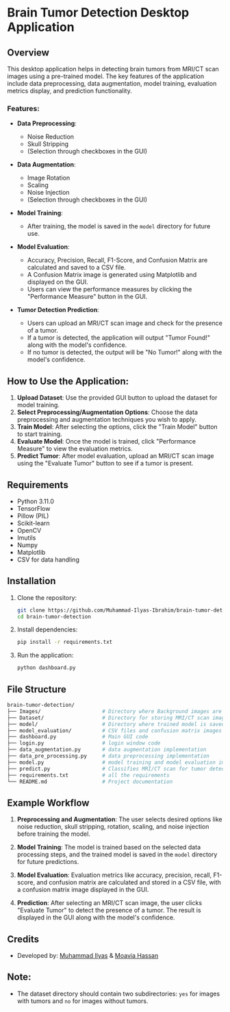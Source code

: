 # Brain Tumor Detection Desktop Application

## Overview

This desktop application helps in detecting brain tumors from MRI/CT scan images using a pre-trained model. The key features of the application include data preprocessing, data augmentation, model training, evaluation metrics display, and prediction functionality.

### Features:

- **Data Preprocessing**:
  - Noise Reduction
  - Skull Stripping
  - (Selection through checkboxes in the GUI)

- **Data Augmentation**:
  - Image Rotation
  - Scaling
  - Noise Injection
  - (Selection through checkboxes in the GUI)

- **Model Training**:
  - After training, the model is saved in the `model` directory for future use.
  
- **Model Evaluation**:
  - Accuracy, Precision, Recall, F1-Score, and Confusion Matrix are calculated and saved to a CSV file.
  - A Confusion Matrix image is generated using Matplotlib and displayed on the GUI.
  - Users can view the performance measures by clicking the "Performance Measure" button in the GUI.

- **Tumor Detection Prediction**:
  - Users can upload an MRI/CT scan image and check for the presence of a tumor.
  - If a tumor is detected, the application will output "Tumor Found!" along with the model's confidence.
  - If no tumor is detected, the output will be "No Tumor!" along with the model's confidence.

## How to Use the Application:

1. **Upload Dataset**: Use the provided GUI button to upload the dataset for model training.
2. **Select Preprocessing/Augmentation Options**: Choose the data preprocessing and augmentation techniques you wish to apply.
3. **Train Model**: After selecting the options, click the "Train Model" button to start training.
4. **Evaluate Model**: Once the model is trained, click "Performance Measure" to view the evaluation metrics.
5. **Predict Tumor**: After model evaluation, upload an MRI/CT scan image using the "Evaluate Tumor" button to see if a tumor is present.

## Requirements

- Python 3.11.0
- TensorFlow
- Pillow (PIL)
- Scikit-learn
- OpenCV
- Imutils
- Numpy
- Matplotlib
- CSV for data handling

## Installation

1. Clone the repository:
    ```bash
    git clone https://github.com/Muhammad-Ilyas-Ibrahim/brain-tumor-detection.git
    cd brain-tumor-detection
    ```

2. Install dependencies:
    ```bash
    pip install -r requirements.txt
    ```

3. Run the application:
    ```bash
    python dashboard.py
    ```

## File Structure

```bash
brain-tumor-detection/
├── Images/                    # Directory where Background images are saved for GUI
├── Dataset/                   # Directory for storing MRI/CT scan images dataset
├── model/                     # Directory where trained model is saved
├── model_evaluation/          # CSV files and confusion matrix images
├── dashboard.py               # Main GUI code
├── login.py                   # login window code 
├── data_augmentation.py       # data augmentation implementation
├── data_pre_processing.py     # data preprocessing implementation
├── model.py                   # model training and model evaluation implementation
├── predict.py                 # Classifies MRI/CT scan for tumor detection
├── requirements.txt           # all the requirements
└── README.md                  # Project documentation
```

## Example Workflow

1. **Preprocessing and Augmentation**: The user selects desired options like noise reduction, skull stripping, rotation, scaling, and noise injection before training the model.
   
2. **Model Training**: The model is trained based on the selected data processing steps, and the trained model is saved in the `model` directory for future predictions.

3. **Model Evaluation**: Evaluation metrics like accuracy, precision, recall, F1-score, and confusion matrix are calculated and stored in a CSV file, with a confusion matrix image displayed in the GUI.

4. **Prediction**: After selecting an MRI/CT scan image, the user clicks "Evaluate Tumor" to detect the presence of a tumor. The result is displayed in the GUI along with the model's confidence.

## Credits

- Developed by: [Muhammad Ilyas](https://github.com/Muhammad-Ilyas-Ibrahim/) & [Moavia Hassan](https://github.com/Moavia-Hassan)

## Note:
- The dataset directory should contain two subdirectories: `yes` for images with tumors and `no` for images without tumors.
